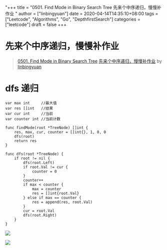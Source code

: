 "+++
title = "0501. Find Mode in Binary Search Tree 先来个中序递归，慢慢补作业 "
author = ["linbingyuan"]
date = 2020-04-14T14:35:10+08:00
tags = ["Leetcode", "Algorithms", "Go", "DepthfirstSearch"]
categories = ["leetcode"]
draft = false
+++

# 先来个中序递归，慢慢补作业

> [0501. Find Mode in Binary Search Tree](https://leetcode-cn.com/problems/find-mode-in-binary-search-tree/)
> [先来个中序递归，慢慢补作业](https://leetcode-cn.com/problems/find-mode-in-binary-search-tree/solution/xian-lai-ge-zhong-xu-di-gui-man-man-bu-zuo-ye-by-l/) by [linbingyuan](https://leetcode-cn.com/u/linbingyuan/)

# dfs 递归

```golang
var max int     //最大值
var res []int   //结果
var cur int     //当前
var counter int //当前计数

func findMode(root *TreeNode) []int {
	res, max, cur, counter = []int{}, 1, 0, 0
	dfs(root)
	return res
}

func dfs(root *TreeNode) {
	if root != nil {
		dfs(root.Left)
		if root.Val != cur {
			counter = 0
		}
		counter++
		if max < counter {
			max = counter
			res = []int{root.Val}
		} else if max == counter {
			res = append(res, root.Val)
		}
		cur = root.Val
		dfs(root.Right)
	}
}
```
[![](https://pic.leetcode-cn.com/9251550b5598374757497f02f0edb32d32e2868ef21f63c096dc5b7015da9c01.svg)](https://github.com/temporaries/leetcode)

[![](https://pic.leetcode-cn.com/4173da0f2e61f69ed742c363fed66ff7900bb5a2d17994de1f0bafde0155b3e6.svg)](https://www.yuque.com/daizhuansheng/lc/cfg57t)